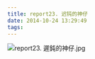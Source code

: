 ```yaml
---
title: report23. 迟钝的神仔
date: 2014-10-24 13:29:49
tags:
---
```

![report23. 遲鈍的神仔.jpg](https://i.loli.net/2018/03/23/5ab4c331a4b66.jpg)
